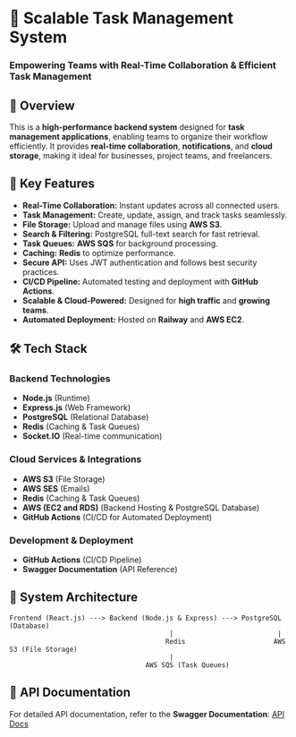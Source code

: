 # 🚀 Scalable Task Management System  

### **Empowering Teams with Real-Time Collaboration & Efficient Task Management**  

## 📌 **Overview**  
This is a **high-performance backend system** designed for **task management applications**, enabling teams to organize their workflow efficiently. It provides **real-time collaboration**, **notifications**, and **cloud storage**, making it ideal for businesses, project teams, and freelancers.  

## 🎯 **Key Features**  

- **Real-Time Collaboration:** Instant updates across all connected users.  
- **Task Management:** Create, update, assign, and track tasks seamlessly.  <!-- - **Notifications:** Get alerts via **AWS SNS** or Web Push Notifications.  -->
- **File Storage:** Upload and manage files using **AWS S3**.  
- **Search & Filtering:** PostgreSQL full-text search for fast retrieval.  
- **Task Queues:** **AWS SQS** for background processing.  
- **Caching:** **Redis** to optimize performance.  
- **Secure API:** Uses JWT authentication and follows best security practices.  
- **CI/CD Pipeline:** Automated testing and deployment with **GitHub Actions**.  
- **Scalable & Cloud-Powered:** Designed for **high traffic** and **growing teams**.  
- **Automated Deployment:** Hosted on **Railway** and **AWS EC2**.  

## 🛠 **Tech Stack**  

### **Backend Technologies**  
- **Node.js** (Runtime)  
- **Express.js** (Web Framework)  
- **PostgreSQL** (Relational Database)  
- **Redis** (Caching & Task Queues)  
- **Socket.IO** (Real-time communication)  

### **Cloud Services & Integrations**  
- **AWS S3** (File Storage)  
- **AWS SES** (Emails)  
- **Redis** (Caching & Task Queues)  
- **AWS (EC2 and RDS)** (Backend Hosting & PostgreSQL Database)  
- **GitHub Actions** (CI/CD for Automated Deployment)  

### **Development & Deployment**  
- **GitHub Actions** (CI/CD Pipeline)  
- **Swagger Documentation** (API Reference)  


## 🚀 **System Architecture**
```
Frontend (React.js) ---> Backend (Node.js & Express) ---> PostgreSQL (Database)
                                        |                          |
                                       Redis                      AWS S3 (File Storage)
                                        |
                                  AWS SQS (Task Queues)
```
## 📖 **API Documentation**  
For detailed API documentation, refer to the **Swagger Documentation**: [API Docs](https://api.collabtask.me/api-docs/)  

